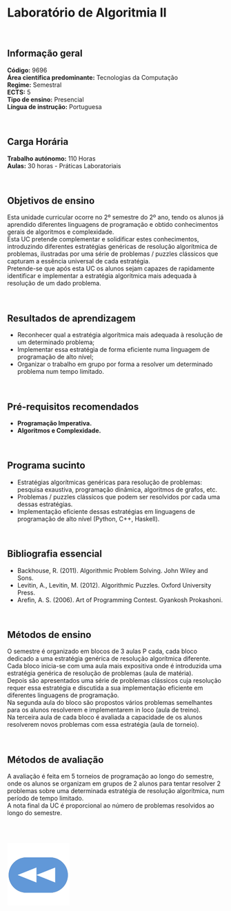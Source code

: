 # Laboratório de Algoritmia II

<br>

## Informação geral
**Código:** 9696
<br>**Área científica predominante:** Tecnologias da Computação
<br>**Regime:** Semestral
<br>**ECTS:** 5
<br>**Tipo de ensino:** Presencial
<br>**Língua de instrução:** Portuguesa

<br>

## Carga Horária
**Trabalho autónomo:** 110  Horas
<br>**Aulas:** 30  horas  -  Práticas Laboratoriais

<br>

## Objetivos de ensino
Esta unidade curricular ocorre no 2º semestre do 2º ano, tendo os alunos já aprendido diferentes linguagens de programação e obtido conhecimentos gerais de algoritmos e complexidade.
<br>Esta UC pretende complementar e solidificar estes conhecimentos, introduzindo diferentes estratégias genéricas de resolução algorítmica de problemas, ilustradas por uma série de problemas / puzzles clássicos que capturam a essência universal de cada estratégia.
<br>Pretende-se que após esta UC os alunos sejam capazes de rapidamente identificar e implementar a estratégia algorítmica mais adequada à resolução de um dado problema.

<br>

## Resultados de aprendizagem
- Reconhecer qual a estratégia algorítmica mais adequada à resolução de um determinado problema;
- Implementar essa estratégia de forma eficiente numa linguagem de programação de alto nível;
- Organizar o trabalho em grupo por forma a resolver um determinado problema num tempo limitado.

<br>

## Pré-requisitos recomendados
* **Programação Imperativa.**
* **Algoritmos e Complexidade.**

<br>

## Programa sucinto
- Estratégias algorítmicas genéricas para resolução de problemas: pesquisa exaustiva, programação dinâmica, algoritmos de grafos, etc.
- Problemas / puzzles clássicos que podem ser resolvidos por cada uma dessas estratégias.
- Implementação eficiente dessas estratégias em linguagens de programação de alto nível (Python, C++, Haskell).

<br>

## Bibliografia essencial
* Backhouse, R. (2011). Algorithmic Problem Solving. John Wiley and Sons.
* Levitin, A., Levitin, M. (2012). Algorithmic Puzzles. Oxford University Press.
* Arefin, A. S. (2006). Art of Programming Contest. Gyankosh Prokashoni.

<br>

## Métodos de ensino
O semestre é organizado em blocos de 3 aulas P cada, cada bloco dedicado a uma estratégia genérica de resolução algorítmica diferente.
<br>Cada bloco inicia-se com uma aula mais expositiva onde é introduzida uma estratégia genérica de resolução de problemas (aula de matéria).
<br>Depois são apresentados uma série de problemas clássicos cuja resolução requer essa estratégia e discutida a sua implementação eficiente em diferentes linguagens de programação.
<br>Na segunda aula do bloco são propostos vários problemas semelhantes para os alunos resolverem e implementarem in loco (aula de treino).
<br>Na terceira aula de cada bloco é avaliada a capacidade de os alunos resolverem novos problemas com essa estratégia (aula de torneio).

<br>

## Métodos de avaliação
A avaliação é feita em 5 torneios de programação ao longo do semestre, onde os alunos se organizam em grupos de 2 alunos para tentar resolver 2 problemas sobre uma determinada estratégia de resolução algorítmica, num período de tempo limitado.
<br>A nota final da UC é proporcional ao número de problemas resolvidos ao longo do semestre.

<br><br>

[![retroceder](https://raw.githubusercontent.com/David81820/Recursos-LCC/main/Rewind.png)](https://david81820.github.io/Recursos-LCC/2ano/2sem/LA2)
